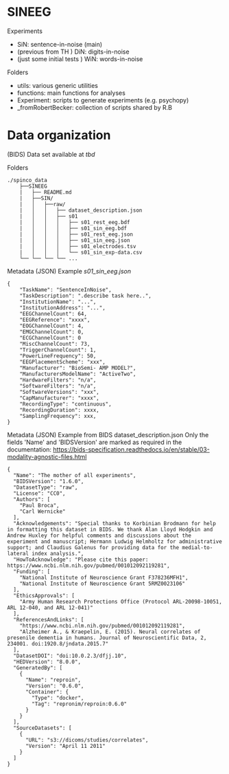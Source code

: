 # SINEEG
Experiments
- SiN: sentence-in-noise (main) 
- (previous from TH ) DiN: digits-in-noise
- (just some initial tests ) WiN: words-in-noise

Folders
- utils: various generic utilities 
- functions: main functions for analyses
- Experiment: scripts to generate experiments (e.g. psychopy)
- _fromRobertBecker: collection of scripts shared by R.B 



# Data organization
(BIDS) Data set available at *tbd*

Folders
````
./spinco_data
    ├──SINEEG
    |	├── README.md
    |	├──SIN/    
    |	│   ├──raw/
    |	│   │   ├── dataset_description.json
    |	│   │   ├── s01
    |	│   │   │   ├── s01_rest_eeg.bdf 
    |	│   │   │   ├── s01_sin_eeg.bdf
    |	│   │   │   ├── s01_rest_eeg.json        
    |	│   │   │   ├── s01_sin_eeg.json
    |	│   │   │   ├── s01_electrodes.tsv
    |	│   │   │   └── s01_sin_exp-data.csv
    └──	└── └── └── ...
````

Metadata (JSON)
Example *s01_sin_eeg.json*
````
{
	"TaskName": "SentenceInNoise",
	"TaskDescription": ".describe task here..",
	"InstitutionName": "...",
	"InstitutionAddress": "...",
	"EEGChannelCount": 64,
	"EEGReference": "xxxx",
	"EOGChannelCount": 4,  
	"EMGChannelCount": 0,
	"ECGChannelCount": 0	
	"MiscChannelCount": 73,
	"TriggerChannelCount": 1,
	"PowerLineFrequency": 50,
	"EEGPlacementScheme": "xxx",
	"Manufacturer": "BioSemi- AMP MODEL?",
	"ManufacturersModelName": "ActiveTwo",
	"HardwareFilters": "n/a",
	"SoftwareFilters": "n/a",
	"SoftwareVersions": "xxx",
	"CapManufacturer": "xxxx",
	"RecordingType": "continuous",
	"RecordingDuration": xxxx,
	"SamplingFrequency": xxx,	
}
````

Metadata (JSON)
Example from BIDS dataset_description.json
Only the fields 'Name' and 'BIDSVersion' are marked as required in the documentation:
https://bids-specification.readthedocs.io/en/stable/03-modality-agnostic-files.html
````
{
  "Name": "The mother of all experiments",
  "BIDSVersion": "1.6.0",
  "DatasetType": "raw",
  "License": "CC0",
  "Authors": [
    "Paul Broca",
    "Carl Wernicke"
  ],
  "Acknowledgements": "Special thanks to Korbinian Brodmann for help in formatting this dataset in BIDS. We thank Alan Lloyd Hodgkin and Andrew Huxley for helpful comments and discussions about the experiment and manuscript; Hermann Ludwig Helmholtz for administrative support; and Claudius Galenus for providing data for the medial-to-lateral index analysis.",
  "HowToAcknowledge": "Please cite this paper: https://www.ncbi.nlm.nih.gov/pubmed/001012092119281",
  "Funding": [
    "National Institute of Neuroscience Grant F378236MFH1",
    "National Institute of Neuroscience Grant 5RMZ0023106"
  ],
  "EthicsApprovals": [
    "Army Human Research Protections Office (Protocol ARL-20098-10051, ARL 12-040, and ARL 12-041)"
  ],
  "ReferencesAndLinks": [
    "https://www.ncbi.nlm.nih.gov/pubmed/001012092119281",
    "Alzheimer A., & Kraepelin, E. (2015). Neural correlates of presenile dementia in humans. Journal of Neuroscientific Data, 2, 234001. doi:1920.8/jndata.2015.7"
  ],
  "DatasetDOI": "doi:10.0.2.3/dfjj.10",
  "HEDVersion": "8.0.0",
  "GeneratedBy": [
    {
      "Name": "reproin",
      "Version": "0.6.0",
      "Container": {
        "Type": "docker",
        "Tag": "repronim/reproin:0.6.0"
      }
    }
  ],
  "SourceDatasets": [
    {
      "URL": "s3://dicoms/studies/correlates",
      "Version": "April 11 2011"
    }
  ]
}
````

